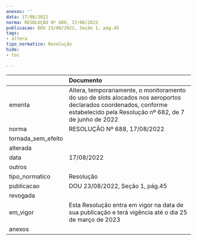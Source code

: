 ```yaml
---
anexos: ''
data: 17/08/2022
norma: RESOLUÇÃO Nº 688, 17/08/2022
publicacao: DOU 23/08/2022, Seção 1, pág.45
tags:
- altera
tipo_normatico: Resolução
hide: 
- toc 
 
---
```


|                    | Documento                                                                                                                                                                   |
|:-------------------|:----------------------------------------------------------------------------------------------------------------------------------------------------------------------------|
| ementa             | Altera, temporariamente, o monitoramento do uso de slots alocados nos aeroportos declarados coordenados, conforme estabelecido pela Resolução nº 682, de 7 de junho de 2022 |
| norma              | RESOLUÇÃO Nº 688, 17/08/2022                                                                                                                                                |
| tornada_sem_efeito |                                                                                                                                                                             |
| alterada           |                                                                                                                                                                             |
| data               | 17/08/2022                                                                                                                                                                  |
| outros             |                                                                                                                                                                             |
| tipo_normatico     | Resolução                                                                                                                                                                   |
| publicacao         | DOU 23/08/2022, Seção 1, pág.45                                                                                                                                             |
| revogada           |                                                                                                                                                                             |
| em_vigor           | Esta Resolução entra em vigor na data de sua publicação e terá vigência até o dia 25 de março de 2023                                                                       |
| anexos             |                                                                                                                                                                             |